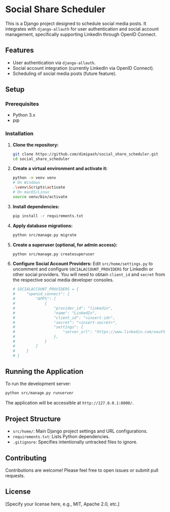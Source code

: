 # Social Share Scheduler

This is a Django project designed to schedule social media posts. It integrates with `django-allauth` for user authentication and social account management, specifically supporting LinkedIn through OpenID Connect.

## Features

- User authentication via `django-allauth`.
- Social account integration (currently LinkedIn via OpenID Connect).
- Scheduling of social media posts (future feature).

## Setup

### Prerequisites

- Python 3.x
- pip

### Installation

1. **Clone the repository:**

   ```bash
   git clone https://github.com/dimipash/social_share_scheduler.git
   cd social_share_scheduler
   ```

2. **Create a virtual environment and activate it:**

   ```bash
   python -m venv venv
   # On Windows
   .\venv\Scripts\activate
   # On macOS/Linux
   source venv/bin/activate
   ```

3. **Install dependencies:**

   ```bash
   pip install -r requirements.txt
   ```

4. **Apply database migrations:**

   ```bash
   python src/manage.py migrate
   ```

5. **Create a superuser (optional, for admin access):**

   ```bash
   python src/manage.py createsuperuser
   ```

6. **Configure Social Account Providers:**
   Edit `src/home/settings.py` to uncomment and configure `SOCIALACCOUNT_PROVIDERS` for LinkedIn or other social providers. You will need to obtain `client_id` and `secret` from the respective social media developer consoles.

   ```python
   # SOCIALACCOUNT_PROVIDERS = {
   #     "openid_connect": {
   #         "APPS": [
   #             {
   #                 "provider_id": "linkedin",
   #                 "name": "LinkedIn",
   #                 "client_id": "<insert-id>",
   #                 "secret": "<insert-secret>",
   #                 "settings": {
   #                     "server_url": "https://www.linkedin.com/oauth",
   #                 },
   #             }
   #         ]
   #     }
   # }
   ```

## Running the Application

To run the development server:

```bash
python src/manage.py runserver
```

The application will be accessible at `http://127.0.0.1:8000/`.

## Project Structure

- `src/home/`: Main Django project settings and URL configurations.
- `requirements.txt`: Lists Python dependencies.
- `.gitignore`: Specifies intentionally untracked files to ignore.

## Contributing

Contributions are welcome! Please feel free to open issues or submit pull requests.

## License

[Specify your license here, e.g., MIT, Apache 2.0, etc.]
